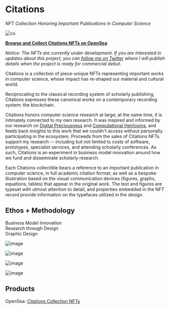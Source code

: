 # **Citations**

*NFT Collection Honoring Important Publications in Computer Science*

![cs](https://user-images.githubusercontent.com/1661078/136353977-dbc44c8c-678a-4a55-9fcb-4e8a6e8f0ae7.png)

**[Browse and Collect Citations NFTs on OpenSea](https://opensea.io/citations)**

*Notice: The NFTs are currently under development. If you are interested in updates about this project, you can [follow me on Twitter](https://twitter.com/doctorBaytas) where I will publish details when the project is ready for commercial debut.*

Citations is a collection of piece-unique NFTs representing important works in computer science, whose impact has re-shaped our material and cultural world.

Reciprocating to the classical recording system of scholarly publishing, Citations expresses these canonical works on a contemporary recording system: the blockchain.

Citations honors computer science research at large; at the same time, it is intimately connected to my own research. It was inspired and informed by our research on [Digital Preciousness](https://www.baytas.net/research/digitalpreciousness/) and [Computational Heirlooms](https://www.baytas.net/research/computationalheirlooms/), and feeds back insights to this work that we couldn't access without personally participating in the ecosystem. Proceeds from the sales of Citations NFTs support my research -- including but not limited to costs of software, prototypes, specialist services, and attending scholarly conferences. As such, Citations is an experiment in business model innovation around how we fund and disseminate scholarly research.

Each Citations collectible bears a reference to an important publication in computer science, in full academic citation format; as well as a bespoke illustration based on the visual communication devices (figures, graphs, equations, tables) that appear in the original work. The text and figures are typeset with utmost attention to detail, and properties embedded in the NFT record provide information on the typefaces utilized in the design.

## **Ethos** + **Methodology**

Business Model Innovation  
Research through Design  
Graphic Design  


![image](https://user-images.githubusercontent.com/1661078/136367937-8e171d8c-bf32-4282-8473-0d80e19b4407.png)

![image](https://user-images.githubusercontent.com/1661078/136367945-3d11c07a-470a-4507-80fd-149746edd628.png)

![image](https://user-images.githubusercontent.com/1661078/136367961-88cc3ae3-8655-4b20-ab28-c825e83f1a71.png)

![image](https://user-images.githubusercontent.com/1661078/136367973-556510d4-7c7e-49e6-af9f-6b404ab0eb8a.png)


## **Products**

OpenSea: [Citations Collection NFTs](https://opensea.io/citations)
